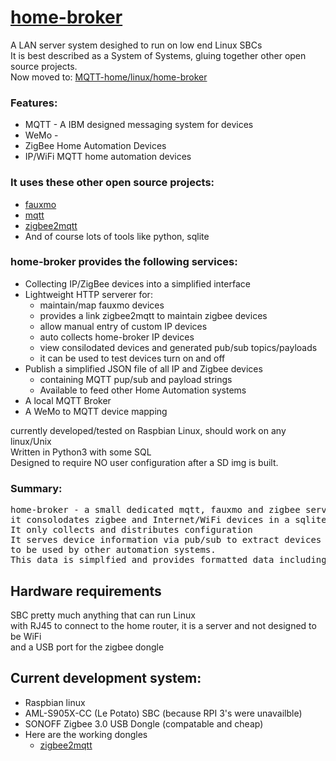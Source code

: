# [home-broker](linux/home-broker)
A LAN server system desighed to run on low end Linux SBCs<br>
It is best described as a System of Systems, gluing together other open source projects.    
Now moved to: [MQTT-home/linux/home-broker](https://github.com/jdodgen/MQTT-home/tree/main/linux/home-broker)   
### Features:
- MQTT - A IBM designed messaging system for devices
- WeMo - 
- ZigBee Home Automation Devices
- IP/WiFi MQTT home automation devices
    
### It uses these other open source projects:
- [fauxmo](https://github.com/n8henrie/fauxmo)
- [mqtt](https://github.com/eclipse/mosquitto)
- [zigbee2mqtt](https://github.com/Koenkk/zigbee2mqtt)
- And of course lots of tools like python, sqlite

### home-broker provides the following services: 
- Collecting IP/ZigBee devices into a simplified interface
- Lightweight HTTP serverer for:
  - maintain/map fauxmo devices
  - provides a link zigbee2mqtt to maintain zigbee devices
  - allow manual entry of custom IP devices
  - auto collects home-broker IP devices
  - view consilodated devices and generated pub/sub topics/payloads
  - it can be used to test devices turn on and off
- Publish a simplified JSON file of all IP and Zigbee devices
  - containing MQTT pup/sub and payload strings
  - Available to feed other Home Automation systems
- A local MQTT Broker
- A WeMo to MQTT device mapping

currently developed/tested on Raspbian Linux, should work on any linux/Unix<br>
Written in Python3 with some SQL<br>
Designed to require NO user configuration after a SD img is built. 
### Summary:
<pre>
home-broker - a small dedicated mqtt, fauxmo and zigbee server
it consolodates zigbee and Internet/WiFi devices in a sqlite database.
It only collects and distributes configuration
It serves device information via pub/sub to extract devices from database
to be used by other automation systems.
This data is simplfied and provides formatted data including the pub/sub strings
</pre>
## Hardware requirements 
SBC  pretty much anything that can run Linux<br>
with RJ45 to connect to the home router, it is a server and not designed to be WiFi<br>
and a USB port for the zigbee dongle
## Current development system:
- Raspbian linux<br>
- AML-S905X-CC (Le Potato) SBC (because RPI 3's were unavailble)
- SONOFF Zigbee 3.0 USB Dongle (compatable and cheap)
- Here are the working dongles
  - [zigbee2mqtt](https://www.zigbee2mqtt.io/guide/adapters/)
